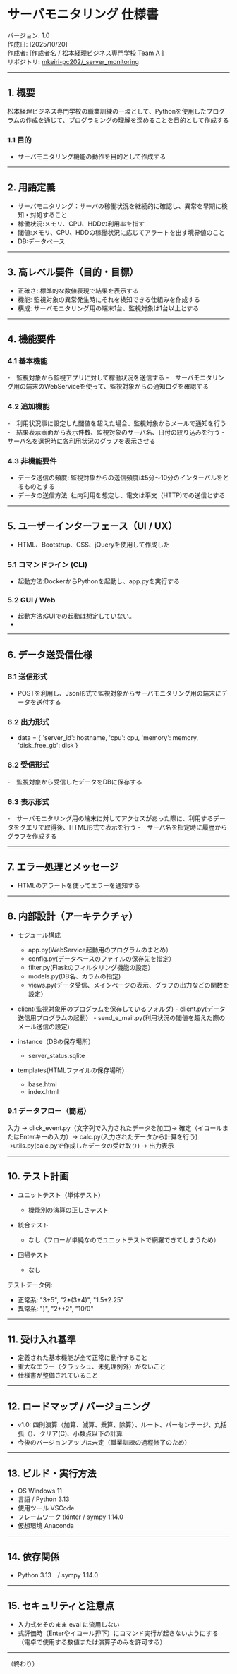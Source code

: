 # サーバモニタリング 仕様書

バージョン: 1.0  
作成日: [2025/10/20]  
作成者: [作成者名 / 松本経理ビジネス専門学校 Team A ]  
リポジトリ: [mkeiri-pc202/_server_monitoring](https://github.com/mkeiri-pc202/_server_monitoring)

---

## 1. 概要
松本経理ビジネス専門学校の職業訓練の一環として、Pythonを使用したプログラムの作成を通じて、プログラミングの理解を深めることを目的として作成する

### 1.1 目的
- サーバモニタリング機能の動作を目的として作成する
  
---

## 2. 用語定義
- サーバモニタリング：サーバの稼働状況を継続的に確認し、異常を早期に検知・対処すること
- 稼働状況:メモリ、CPU、HDDの利用率を指す
- 閾値:メモリ、CPU、HDDの稼働状況に応じてアラートを出す境界値のこと
- DB:データベース
  
---

## 3. 高レベル要件（目的・目標）
- 正確さ: 標準的な数値表現で結果を表示する
- 機能: 監視対象の異常発生時にそれを検知できる仕組みを作成する
- 構成: サーバモニタリング用の端末1台、監視対象は1台以上とする

---

## 4. 機能要件

### 4.1 基本機能
-　監視対象から監視アプリに対して稼働状況を送信する
-　サーバモニタリング用の端末のWebServiceを使って、監視対象からの通知ログを確認する

### 4.2 追加機能
-　利用状況事に設定した閾値を超えた場合、監視対象からメールで通知を行う
-　結果表示画面から表示件数、監視対象のサーバ名、日付の絞り込みを行う
-　サーバ名を選択時に各利用状況のグラフを表示させる

### 4.3 非機能要件
- データ送信の頻度: 監視対象からの送信頻度は5分～10分のインターバルをとるものとする
- データの送信方法: 社内利用を想定し、電文は平文（HTTP)での送信とする

---

## 5. ユーザーインターフェース（UI / UX）
- HTML、Bootstrup、CSS、jQueryを使用して作成した

### 5.1 コマンドライン (CLI)
- 起動方法:DockerからPythonを起動し、app.pyを実行する

### 5.2 GUI / Web
- 起動方法:GUIでの起動は想定していない。
- 
  
---

## 6. データ送受信仕様

### 6.1 送信形式
- POSTを利用し、Json形式で監視対象からサーバモニタリング用の端末にデータを送付する

### 6.2 出力形式
-    data = {
        'server_id': hostname,
        'cpu': cpu,
        'memory': memory,
        'disk_free_gb': disk
    }

### 6.2 受信形式
-　監視対象から受信したデータをDBに保存する

### 6.3 表示形式
-　サーバモニタリング用の端末に対してアクセスがあった際に、利用するデータをクエリで取得後、HTML形式で表示を行う
-　サーバ名を指定時に履歴からグラフを作成する

---

## 7. エラー処理とメッセージ
- HTMLのアラートを使ってエラーを通知する

---

## 8. 内部設計（アーキテクチャ）
- モジュール構成
  - app.py(WebService起動用のプログラムのまとめ）
  - config.py(データベースのファイルの保存先を指定）
  - filter.py(Flaskのフィルタリング機能の設定）
  - models.py(DB名、カラムの指定)
  - views.py(データ受信、メインページの表示、グラフの出力などの関数を設定）

- client(監視対象用のプログラムを保存しているフォルダ)
        - client.py(データ送信用プログラムの起動）
        - send_e_mail.py(利用状況の閾値を超えた際のメール送信の設定)

- instance（DBの保存場所）
  - server_status.sqlite
- templates(HTMLファイルの保存場所）
  - base.html
  - index.html

### 9.1 データフロー（簡易）
入力 → click_event.py（文字列で入力されたデータを加工)→ 確定（イコールまたはEnterキーの入力）→ calc.py(入力されたデータから計算を行う) 
→utils.py(calc.pyで作成したデータの受け取り)  → 出力表示

---

## 10. テスト計画
- ユニットテスト（単体テスト）
  - 機能別の演算の正しさテスト
  　
 
- 統合テスト
  - なし（フローが単純なのでユニットテストで網羅できてしまうため）
    
- 回帰テスト
  - なし

テストデータ例:
- 正常系: "3+5", "2*(3+4)", "1.5+2.25"
- 異常系: ")", "2++2", "10/0"

---

## 11. 受け入れ基準
- 定義された基本機能が全て正常に動作すること
- 重大なエラー（クラッシュ、未処理例外）がないこと
- 仕様書が整備されていること

---

## 12. ロードマップ / バージョニング
- v1.0: 四則演算（加算、減算、乗算、除算）、ルート、パーセンテージ、丸括弧（）、クリア(C)、小数点以下の計算
- 今後のバージョンアップは未定（職業訓練の過程修了のため）
---

## 13. ビルド・実行方法
- OS	Windows 11
- 言語 / Python 3.13
- 使用ツール	VSCode
- フレームワーク	tkinter / sympy 1.14.0
- 仮想環境	Anaconda

---

## 14. 依存関係
- Python 3.13　/ sympy 1.14.0 

---

## 15. セキュリティと注意点
- 入力式をそのまま eval に流用しない
- 式評価時（Enterやイコール押下）にコマンド実行が起きないようにする（電卓で使用する数値または演算子のみを許可する）

---

（終わり）
